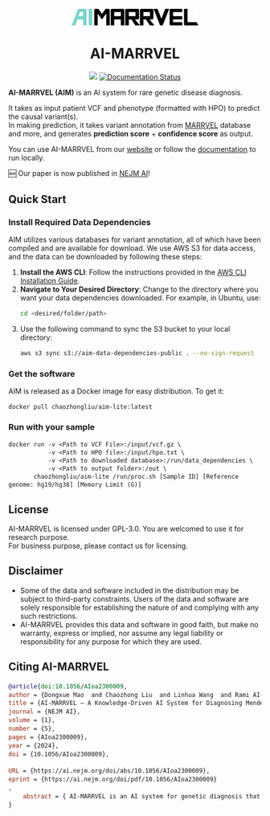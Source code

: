 <p align="center">
  <img width="50%" align="center" src="https://raw.githubusercontent.com/LiuzLab/AI_MARRVEL/main/docs/images/logo.v1.png" alt="logo">
</p>
  <h1 align="center">
  AI-MARRVEL
</h1>

<p align="center">
  <a style="text-decoration:none">
    <img src="https://img.shields.io/badge/AI_MARRVEL-v1.0.1-blue.svg"/>
  </a>
  <a href='https://ai-marrvel.readthedocs.io/en/latest/?badge=latest'>
      <img src='https://readthedocs.org/projects/ai-marrvel/badge/?version=latest' alt='Documentation Status' />
  </a>
</p>

**AI-MARRVEL (AIM)** is an AI system for rare genetic disease diagnosis.  

It takes as input patient VCF and phenotype (formatted with HPO) to predict the causal variant(s).    
In making prediction, it takes variant annotation from [MARRVEL](https://marrvel.org/) database and more, 
and generates **prediction score** + **confidence score** as output.  


You can use AI-MARRVEL from our [website](https://ai.marrvel.org/) or follow the [documentation](https://aimarrvel.readthedocs.io/en/main/) to run locally.
  

:new: Our paper is now published in [NEJM AI](https://ai.nejm.org/doi/full/10.1056/AIoa2300009)!
  

## Quick Start

### Install Required Data Dependencies
AIM utilizes various databases for variant annotation, all of which have been compiled and are available for download. We use AWS S3 for data access, and the data can be downloaded by following these steps:

1. **Install the AWS CLI**: Follow the instructions provided in the [AWS CLI Installation Guide](https://docs.aws.amazon.com/cli/latest/userguide/getting-started-install.html).
2. **Navigate to Your Desired Directory**: Change to the directory where you want your data dependencies downloaded. For example, in Ubuntu, use:
   ```bash
   cd <desired/folder/path>
3. Use the following command to sync the S3 bucket to your local directory:  
    ``` bash
    aws s3 sync s3://aim-data-dependencies-public . --no-sign-request
### Get the software
AIM is released as a Docker image for easy distribution. To get it:
```
docker pull chaozhongliu/aim-lite:latest
```

### Run with your sample
```
docker run -v <Path to VCF File>:/input/vcf.gz \
           -v <Path to HPO file>:/input/hpo.txt \
           -v <Path to downloaded database>:/run/data_dependencies \
           -v <Path to output folder>:/out \
       chaozhongliu/aim-lite /run/proc.sh [Sample ID] [Reference genome: hg19/hg38] [Memory Limit (G)]
```

## License
AI-MARRVEL is licensed under GPL-3.0. You are welcomed to use it for research purpose.  
For business purpose, please contact us for licensing.


## Disclaimer
- Some of the data and software included in the distribution may be subject to third-party constraints. Users of the data and software are solely responsible for establishing the nature of and complying with any such restrictions.
- AI-MARRVEL provides this data and software in good faith, but make no warranty, express or implied, nor assume any legal liability or responsibility for any purpose for which they are used.

## Citing AI-MARRVEL

```bibtex
@article{doi:10.1056/AIoa2300009,
author = {Dongxue Mao  and Chaozhong Liu  and Linhua Wang  and Rami AI-Ouran  and Cole Deisseroth  and Sasidhar Pasupuleti  and Seon Young Kim  and Lucian Li  and Jill A. Rosenfeld  and Linyan Meng  and Lindsay C. Burrage  and Michael F. Wangler  and Shinya Yamamoto  and Michael Santana  and Victor Perez  and Priyank Shukla  and Christine M. Eng  and Brendan Lee  and Bo Yuan  and Fan Xia  and Hugo J. Bellen  and Pengfei Liu  and Zhandong Liu },
title = {AI-MARRVEL — A Knowledge-Driven AI System for Diagnosing Mendelian Disorders},
journal = {NEJM AI},
volume = {1},
number = {5},
pages = {AIoa2300009},
year = {2024},
doi = {10.1056/AIoa2300009},

URL = {https://ai.nejm.org/doi/abs/10.1056/AIoa2300009},
eprint = {https://ai.nejm.org/doi/pdf/10.1056/AIoa2300009}
,
    abstract = { AI-MARRVEL is an AI system for genetic diagnosis that improves diagnostic accuracy, surpassing state-of-the-art benchmarked methods. }
}
```

